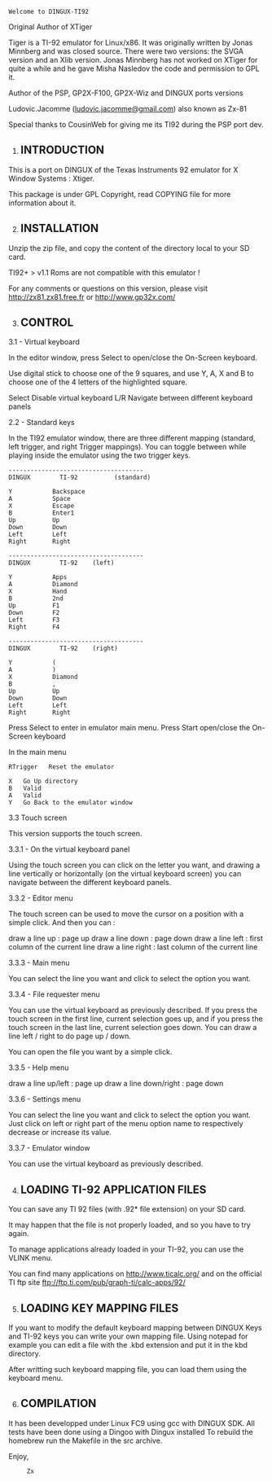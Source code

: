 
    Welcome to DINGUX-TI92

Original Author of XTiger

  Tiger is a TI-92 emulator for Linux/x86.  It was originally written by
  Jonas Minnberg and was closed source.  There were two versions: the SVGA
  version and an Xlib version.  Jonas Minnberg has not worked on XTiger
  for quite a while and he gave Misha Nasledov the code and permission 
  to GPL it.

Author of the PSP, GP2X-F100, GP2X-Wiz and DINGUX ports versions

  Ludovic.Jacomme (ludovic.jacomme@gmail.com) also known as Zx-81

  Special thanks to CousinWeb for giving me its TI92 during the PSP 
  port dev.


1. INTRODUCTION
   ------------

  This is a port on DINGUX of the Texas Instruments 92 emulator for 
  X Window Systems : Xtiger.

  This package is under GPL Copyright, read COPYING file for
  more information about it.


2. INSTALLATION
   ------------

  Unzip the zip file, and copy the content of the directory local to your
  SD card.

  TI92+ > v1.1 Roms are not compatible with this emulator !

  For any comments or questions on this version, please visit 
  http://zx81.zx81.free.fr or http://www.gp32x.com/


3. CONTROL
   ------------

3.1 - Virtual keyboard

  In the editor window, press Select to open/close the On-Screen keyboard.

  Use digital stick to choose one of the 9 squares, and use Y, A, X and B to
  choose one of the 4 letters of the highlighted square.

  Select  Disable virtual keyboard
  L/R     Navigate between different keyboard panels 

2.2 - Standard keys

  In the TI92 emulator window, there are three different mapping (standard,
  left trigger, and right Trigger mappings).  You can toggle between while
  playing inside the emulator using the two trigger keys.

    -------------------------------------
    DINGUX        TI-92          (standard)
  
    Y           Backspace
    A           Space 
    X           Escape 
    B           Enter1
    Up          Up
    Down        Down
    Left        Left
    Right       Right

    -------------------------------------
    DINGUX        TI-92    (left)

    Y           Apps   
    A           Diamond 
    X           Hand   
    B           2nd   
    Up          F1
    Down        F2  
    Left        F3   
    Right       F4   

    -------------------------------------
    DINGUX        TI-92    (right)

    Y           (     
    A           )    
    X           Diamond
    B           ,     
    Up          Up
    Down        Down
    Left        Left
    Right       Right

  Press Select to enter in emulator main menu.
  Press Start  open/close the On-Screen keyboard

  In the main menu

    RTrigger   Reset the emulator

    X   Go Up directory
    B   Valid
    A   Valid
    Y   Go Back to the emulator window


3.3 Touch screen

  This version supports the touch screen.

3.3.1 - On the virtual keyboard panel

  Using the touch screen you can click on the letter you want, and drawing a
  line vertically or horizontally (on the virtual keyboard screen) you can
  navigate between the different keyboard panels.

3.3.2 - Editor menu 

  The touch screen can be used to move the cursor on a
  position with a simple click. And then you can :

  draw a line up    : page up
  draw a line down  : page down
  draw a line left  : first column of the current line
  draw a line right : last column of the current line

3.3.3 - Main menu

  You can select the line you want and click to select the option you want.

3.3.4 - File requester menu

  You can use the virtual keyboard as previously described.  If you press the
  touch screen in the first line, current selection goes up, and if you press
  the touch screen in the last line, current selection goes down. You can draw a
  line left / right to do page up / down.

  You can open the file you want by a simple click.

3.3.5 - Help menu

  draw a line up/left     : page up
  draw a line down/right  : page down

3.3.6 - Settings menu

  You can select the line you want and click to select the option you want.
  Just click on left or right part of the menu option name to respectively
  decrease or increase its value.

3.3.7 - Emulator window

  You can use the virtual keyboard as previously described.


4. LOADING TI-92 APPLICATION FILES
   ------------

  You can save any TI 92 files (with .92* file extension) on your 
  SD card. 

  It may happen that the file is not properly loaded, and so you have 
  to try again.

  To manage applications already loaded in your TI-92, you can use 
  the VLINK menu.

  You can find many applications on http://www.ticalc.org/ and on the 
  official TI ftp site ftp://ftp.ti.com/pub/graph-ti/calc-apps/92/


5. LOADING KEY MAPPING FILES
   ------------

  If you want to modify the default keyboard mapping between DINGUX Keys and 
  TI-92 keys you can write your own mapping file. Using notepad for
  example you can edit a file with the .kbd extension and put it in the kbd 
  directory.

  After writting such keyboard mapping file, you can load them using the 
  keyboard menu.


6. COMPILATION
   ------------

  It has been developped under Linux FC9 using gcc with DINGUX SDK. 
  All tests have been done using a Dingoo with Dingux installed
  To rebuild the homebrew run the Makefile in the src archive.

  Enjoy,
  
         Zx
